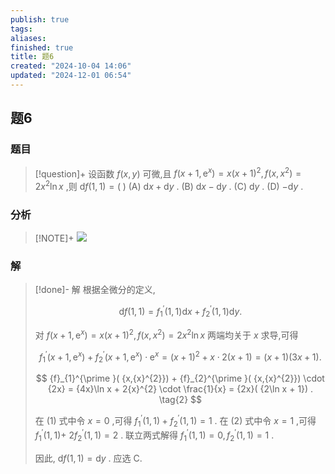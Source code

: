 ```yaml
---
publish: true
tags: 
aliases: 
finished: true
title: 题6
created: "2024-10-04 14:06"
updated: "2024-12-01 06:54"
---
```

## 题6
### 题目
> [!question]+
> 设函数 $f( {x, y})$ 可微,且 $f( {x + 1,{\mathrm{e}}^{x}}) = x{( x + 1) }^{2}, f( {x,{x}^{2}}) = 2{x}^{2}\ln x$ ,则 $\mathrm{d}f( {1,1}) = ( \;)$
> (A) $\mathrm{d}x + \mathrm{d}y$ . 
> (B) $\mathrm{d}x - \mathrm{d}y$ .
> (C) $\mathrm{d}y$ . 
> (D) $- \mathrm{d}y$ .
### 分析
> [!NOTE]+
> ![](https://img.hwenyi.tech/202412071920674.webp)
### 解
> [!done]-
> 解 根据全微分的定义,
> 
> $$
> \mathrm{d}f( {1,1}) = {f}_{1}^{\prime }( {1,1}) \mathrm{d}x + {f}_{2}^{\prime }( {1,1}) \mathrm{d}y.
> $$
> 
> 对 $f( {x + 1,{\mathrm{e}}^{x}}) = x{( x + 1) }^{2}, f( {x,{x}^{2}}) = 2{x}^{2}\ln x$ 两端均关于 $x$ 求导,可得
> 
> $$
> {f}_{1}^{\prime }( {x + 1,{\mathrm{e}}^{x}}) + {f}_{2}^{\prime }( {x + 1,{\mathrm{e}}^{x}}) \cdot {\mathrm{e}}^{x} = {( x + 1) }^{2} + x \cdot 2( {x + 1}) = ( {x + 1}) ( {{3x} + 1}) . \tag{1}
> $$
> 
> $$
> {f}_{1}^{\prime }( {x,{x}^{2}}) + {f}_{2}^{\prime }( {x,{x}^{2}}) \cdot {2x} = {4x}\ln x + 2{x}^{2} \cdot \frac{1}{x} = {2x}( {2\ln x + 1}) . \tag{2}
> $$
> 
> 在 $( 1)$ 式中令 $x = 0$ ,可得 ${f}_{1}^{\prime }( {1,1}) + {f}_{2}^{\prime }( {1,1}) = 1$ . 在 $( 2)$ 式中令 $x = 1$ ,可得 ${f}_{1}^{\prime }( {1,1}) +$ $2{f}_{2}^{\prime }( {1,1}) = 2$ . 联立两式解得 ${f}_{1}^{\prime }( {1,1}) = 0,{f}_{2}^{\prime }( {1,1}) = 1$ .
> 
> 因此, $\mathrm{d}f( {1,1}) = \mathrm{d}y$ . 应选 C.